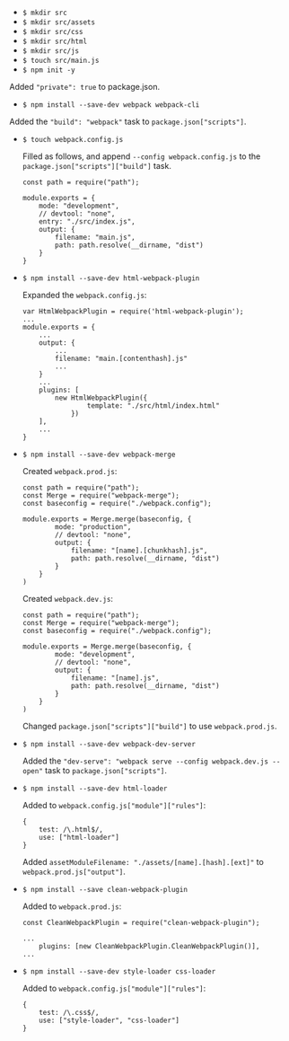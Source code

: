 - `$ mkdir src`
- `$ mkdir src/assets`
- `$ mkdir src/css`
- `$ mkdir src/html`
- `$ mkdir src/js`
- `$ touch src/main.js`
- `$ npm init -y`

Added `"private": true` to package.json.

- `$ npm install --save-dev webpack webpack-cli`

Added the `"build": "webpack"` task to `package.json["scripts"]`.

- `$ touch webpack.config.js`

	Filled as follows, and append `--config webpack.config.js` to the `package.json["scripts"]["build"]` task.
	```
	const path = require("path");

	module.exports = {
		mode: "development",
		// devtool: "none",
		entry: "./src/index.js",
		output: {
			filename: "main.js",
			path: path.resolve(__dirname, "dist")
		}
	}
	```

- `$ npm install --save-dev html-webpack-plugin`

	Expanded the `webpack.config.js`:
	```
	var HtmlWebpackPlugin = require('html-webpack-plugin');
	...
	module.exports = {
		...
		output: {
			...
			filename: "main.[contenthash].js"
			...
		}
		...
		plugins: [
			new HtmlWebpackPlugin({
					template: "./src/html/index.html"
				})
		],
		...
	}
	```

- `$ npm install --save-dev webpack-merge`

	Created `webpack.prod.js`:
	```
	const path = require("path");
	const Merge = require("webpack-merge");
	const baseconfig = require("./webpack.config");

	module.exports = Merge.merge(baseconfig, {
			mode: "production",
			// devtool: "none",
			output: {
				filename: "[name].[chunkhash].js",
				path: path.resolve(__dirname, "dist")
			} 
		}
	)
	```

	Created `webpack.dev.js`:
	```
	const path = require("path");
	const Merge = require("webpack-merge");
	const baseconfig = require("./webpack.config");

	module.exports = Merge.merge(baseconfig, {
			mode: "development",
			// devtool: "none",
			output: {
				filename: "[name].js",
				path: path.resolve(__dirname, "dist")
			} 
		}
	)
	```

	Changed `package.json["scripts"]["build"]` to use `webpack.prod.js`.

- `$ npm install --save-dev webpack-dev-server`

	Added the `"dev-serve": "webpack serve --config webpack.dev.js --open"` task to `package.json["scripts"]`.

- `$ npm install --save-dev html-loader`

	Added to `webpack.config.js["module"]["rules"]`:
	```
	{
		test: /\.html$/,
		use: ["html-loader"]
	}
	```
	Added `assetModuleFilename: "./assets/[name].[hash].[ext]"` to `webpack.prod.js["output"]`.

- `$ npm install --save clean-webpack-plugin`

	Added to `webpack.prod.js`: 
	```
	const CleanWebpackPlugin = require("clean-webpack-plugin");

	...
		plugins: [new CleanWebpackPlugin.CleanWebpackPlugin()],
	...
	```


- `$ npm install --save-dev style-loader css-loader`

	Added to `webpack.config.js["module"]["rules"]`:
	```
	{
		test: /\.css$/,
		use: ["style-loader", "css-loader"]
	}
	```
